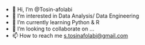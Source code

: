- 👋 Hi, I’m @Tosin-afolabi
- 👀 I’m interested in Data Analysis/ Data Engineering 
- 🌱 I’m currently learning Python & R
- 💞️ I’m looking to collaborate on ...
- 📫 How to reach me s.tosinafolabi@gmail.com

<!---
Tosin-afolabi/Tosin-afolabi is a ✨ special ✨ repository because its `README.md` (this file) appears on your GitHub profile.
You can click the Preview link to take a look at your changes.
--->
